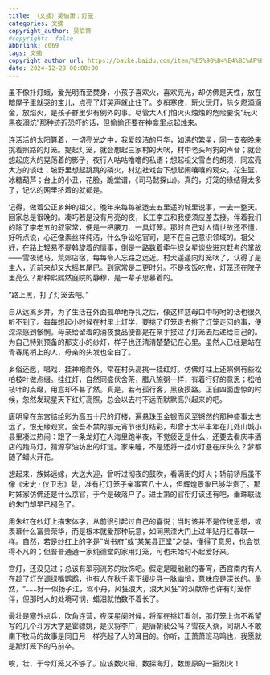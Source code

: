 ```yaml
---
title: （文摘）吴伯箫：灯笼
categories: 文摘
copyright_author: 吴伯箫
#copyright:  false
abbrlink: c069
tags: 文摘
copyright_author_url: https://baike.baidu.com/item/%E5%90%B4%E4%BC%AF%E7%AE%AB
date: 2024-12-29 00:00:00
---
```


虽不像扑灯蛾，爱光明而至焚身，小孩子喜欢火，喜欢亮光，却仿佛是天性，放在暗屋子里就哭的宝儿，点亮了灯哭声就止住了。岁梢寒夜，玩火玩灯，除夕燃滴滴金，放焰火，是孩子群里少有例外的事。尽管大人们怕火火烛烛的危险要说“玩火黑夜溺炕”那种迹近恐吓的话，但偷偷还要在神龛里点起烛来。

连活活的太阳算着，一切亮光之中，我爱皎洁的月华，如沸的繁星，同一支夜晚来挑着照路的灯笼。提起灯笼，就会想起三家村的犬吠，村中老头呵狗的声音；就会想起庞大的晃荡着的影子，夜行人咕咕噜噜的私语；想起祖父雪白的胡须，同宏亮大方的谈吐；坡野里想起跳跳的磷火，村边社戏台下想起闹嚷嚷的观众，花生篮，冰糖葫芦；台上的小丑，花脸，跪堂谱，《司马懿探山》。真的，灯笼的缘结得太多了，记忆的网里挤着的就都是。

记得，做着公正乡绅的祖父，晚年来每每被邀去五里遥的城里说事，一去一整天。回家总是很晚的。凑巧若是没有月亮的夜，长工李五和我便须应差去接。伴着我们的除了李老五的叙家常，便是一把腰刀、一具灯笼。那时自己对人情世故还不懂，好听点说，心还像素丝样纯洁，什么争讼吃官司，是不在自己意识领域的。祖父好，在路上轻易不提斡旋着的情事，倒是一路数着牵牛织女星谈些进京赶考的掌故——雪夜驰马，荒郊店宿，每每令人忘路之远近。村犬遥遥向灯笼吠了，认得了是主人，近前来却又大摇其尾巴。到家常是二更时分。不是夜饭吃完，灯笼还在院子里亮么？那种熙熙然庭院的静穆，是一辈子思慕着的。

“路上黑，打了灯笼去吧。”

自从远离乡井，为了生活在外面孤单地挣扎之后，像这样慈母口中吩咐的话也很久听不到了。每每想起小时候在村里上灯学，要挑了灯笼走去挑了灯笼走回的事，便深深感到怅惘。母亲给留着的消夜食品便都是在亲手接过了灯笼去后递给自己的。为自己特别预备的那支小的纱灯，样子也还清清楚楚记在心里。虽然人已经是站在青春尾梢上的人，母亲的头发也全白了。

乡俗还愿，唱戏，挂神袍而外，常在村头高挑一挂红灯。仿佛灯柱上还照例有些松柏枝叶做点缀。挂红灯，自然同盛伏舍茶，腊八施粥一样，有着行好的意思；松柏枝叶的点缀，用意却不甚了然。真是，若有孤行客，黑夜摸路。正自四面虚惊的时候，忽然发现星天下红灯高照，总会以去村不远而默默高兴起来的吧。

唐明皇在东宫结绘彩为高五十尺的灯楼，遍悬珠玉金银而风至锵然的那种盛事太古远了，恨无缘观赏。金吾不禁的那元宵节张灯结彩，却曾于太平丰年在几处山城小县里凑过热闹：跟了一条龙灯在人海里跑半夜，不觉疲乏是什么，还要去看庆丰酒店的跑马灯，猜源亨油坊出的灯谜。家来睡，不是还将一挂小灯悬在床头么？梦都随了蜡火开花。

想起来，族姊远嫁，大送大迎，曾听过彻夜的鼓吹，看满街的灯火；轿前轿后虽不像《宋史 · 仪卫志》载，准有打灯笼子亲事官八十人，但辉煌景象已够华贵了。那时姊家仿佛还是什么京官，于今是破落户了。进士第的官衔灯该还有吧，垂珠联珑的朱门却早已褪色了。

用朱红在纱灯上描宋体字，从前很引起过自己的喜悦；当时该并不是传统思想，或羡慕什么富贵荣华，而是根本就爱那种玩意，如同黑漆大门上过年贴丹红春联一样。自然，若是纱红上的字是“尚书府”或“某某县正堂”之类，懂得了意思，也会觉得不凡的；但普普通通一家纯德堂的家用灯笼，可也未始勾不起爱好来。

宫灯，还没见过；总该有翠羽流苏的妆饰吧。假定是暖融融的春宵，西宫南内有人在趁了灯光调绿嘴鹦鹉，也有人在秋千索下缓步寻一脉幽悄，意味应是深长的。虽然，“……好一似扬子江，驾小舟，风狂浪大，浪大风狂”的汉献帝也许有灯笼作伴，但那时人的处境可悯，蜡泪就怕数不着长了。

最壮是塞外点兵，吹角连营，夜深星阑时候，将军在挑灯看剑，那灯笼上你不希望写的几个斗方大字是霍骠姚，是汉将李广，是唐朝裴公吗？雪夜入蔡，同胡人不敢南下牧马的故事是同日月一样亮起了人的耳目的。你听，正萧萧班马鸣也，我愿就是那灯笼下的马前卒。

唉，壮，于今灯笼又不够了。应该数火把，数探海灯，数燎原的一把烈火！